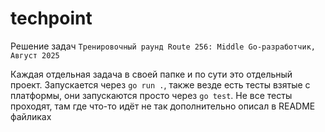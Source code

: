 # techpoint

Решение задач `Тренировочный раунд Route 256: Middle Go-разработчик, Август 2025`

Каждая отдельная задача в своей папке и по сути это отдельный проект. Запускается через `go run .`, также везде есть тесты взятые с платформы, они запускаются просто через `go test`. Не все тесты проходят, там где что-то идёт не так дополнительно описал в README файликах